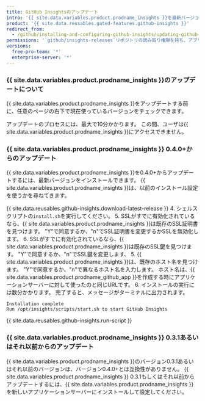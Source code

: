 ```yaml
---
title: GitHub Insightsのアップデート
intro: '{{ site.data.variables.product.prodname_insights }}を最新バージョンにアップデートし、改善やバグフィックスの恩恵を受けることができます。'
product: '{{ site.data.reusables.gated-features.github-insights }}'
redirect_from:
  - /github/installing-and-configuring-github-insights/updating-github-insights
permissions: '`github/insights-releases`リポジトリの読み取り権限を持ち、アプリケーションサーバーへの管理アクセスを持っている人は、{{ site.data.variables.product.prodname_insights }}をアップデートできます。'
versions:
  free-pro-team: '*'
  enterprise-server: '*'
---
```


### {{ site.data.variables.product.prodname_insights }}のアップデートについて

{{ site.data.variables.product.prodname_insights }}をアップデートする前に、任意のページの右下で現在使っているバージョンをチェックできます。

アップデートのプロセスには、最大で10分かかります。 この間、ユーザは{{ site.data.variables.product.prodname_insights }}にアクセスできません。

### {{ site.data.variables.product.prodname_insights }} 0.4.0+からのアップデート

{{ site.data.variables.product.prodname_insights }}を0.4.0+からアップデートするには、最新バージョンをインストールできます。 {{ site.data.variables.product.prodname_insights }}は、以前のインストール設定を使うかを尋ねてきます。

{{ site.data.reusables.github-insights.download-latest-release }}
4. シェルスクリプトの`install.sh`を実行してください。
5. SSLがすでに有効化されているなら、{{ site.data.variables.product.prodname_insights }}は既存のSSL証明書を見つけます。 "Y"で同意するか、"n"でSSL証明書を変更するかSSLを無効化します。
6. SSLがすでに有効化されているなら、{{ site.data.variables.product.prodname_insights }}は既存のSSL鍵を見つけます。 "Y”で同意するか、"n"でSSL鍵を変更します、
5. {{ site.data.variables.product.prodname_insights }}は、既存のホスト名を見つけます。 "Y”で同意するか、"n"で異なるホスト名を入力します。 ホスト名は、{{ site.data.variables.product.prodname_github_app }}を作成する時にアプリケーションサーバーに対して使ったのと同じURLです。
6. インストールの実行には数分かかります。 完了すると、メッセージがターミナルに出力されます。
  ```
  Installation complete
  Run /opt/insights/scripts/start.sh to start GitHub Insights
  ```
{{ site.data.reusables.github-insights.run-script }}

### {{ site.data.variables.product.prodname_insights }} 0.3.1あるいはそれ以前からのアップデート

{{ site.data.variables.product.prodname_insights }}のバージョン0.3.1あるいはそれ以前のバージョンは、バージョン0.4.0+とは互換性がありません。 {{ site.data.variables.product.prodname_insights }} 0.3.1もしくはそれ以前からアップデートするには、{{ site.data.variables.product.prodname_insights }}を新しいアプリケーションサーバーにインストールして設定してください。

